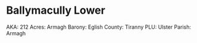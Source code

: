 # Ballymacully Lower

AKA: 212
Acres: Armagh
Barony: Eglish
County: Tiranny
PLU: Ulster
Parish: Armagh